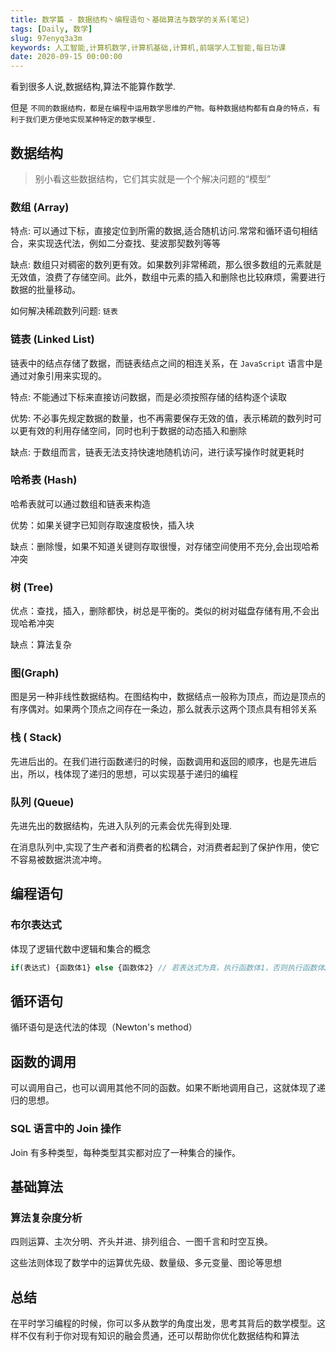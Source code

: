 ```yaml
---
title: 数学篇 - 数据结构丶编程语句丶基础算法与数学的关系(笔记)
tags: [Daily, 数学]
slug: 97enyq3a3m
keywords: 人工智能,计算机数学,计算机基础,计算机,前端学人工智能,每日功课
date: 2020-09-15 00:00:00
---
```


看到很多人说,数据结构,算法不能算作数学.

但是 `不同的数据结构，都是在编程中运用数学思维的产物。每种数据结构都有自身的特点，有利于我们更方便地实现某种特定的数学模型.`

## 数据结构

> 别小看这些数据结构，它们其实就是一个个解决问题的“模型”

### 数组 (Array)

特点: 可以通过下标，直接定位到所需的数据,适合随机访问.常常和循环语句相结合，来实现迭代法，例如二分查找、斐波那契数列等等

缺点: 数组只对稠密的数列更有效。如果数列非常稀疏，那么很多数组的元素就是无效值，浪费了存储空间。此外，数组中元素的插入和删除也比较麻烦，需要进行数据的批量移动。

如何解决稀疏数列问题: `链表`


### 链表 (Linked List)

链表中的结点存储了数据，而链表结点之间的相连关系，在 `JavaScript` 语言中是通过对象引用来实现的。

特点: 不能通过下标来直接访问数据，而是必须按照存储的结构逐个读取

优势: 不必事先规定数据的数量，也不再需要保存无效的值，表示稀疏的数列时可以更有效的利用存储空间，同时也利于数据的动态插入和删除

缺点: 于数组而言，链表无法支持快速地随机访问，进行读写操作时就更耗时

### 哈希表 (Hash)

哈希表就可以通过数组和链表来构造

优势：如果关键字已知则存取速度极快，插入块

缺点：删除慢，如果不知道关键则存取很慢，对存储空间使用不充分,会出现哈希冲突


### 树 (Tree)

优点：查找，插入，删除都快，树总是平衡的。类似的树对磁盘存储有用,不会出现哈希冲突

缺点：算法复杂

### 图(Graph)

图是另一种非线性数据结构。在图结构中，数据结点一般称为顶点，而边是顶点的有序偶对。如果两个顶点之间存在一条边，那么就表示这两个顶点具有相邻关系

### 栈 ( Stack)

先进后出的。在我们进行函数递归的时候，函数调用和返回的顺序，也是先进后出，所以，栈体现了递归的思想，可以实现基于递归的编程

### 队列 (Queue)

先进先出的数据结构，先进入队列的元素会优先得到处理.

在消息队列中,实现了生产者和消费者的松耦合，对消费者起到了保护作用，使它不容易被数据洪流冲垮。



## 编程语句

### 布尔表达式
体现了逻辑代数中逻辑和集合的概念

```js
if(表达式) {函数体1} else {函数体2} // 若表达式为真，执行函数体1，否则执行函数体2。
```

## 循环语句

循环语句是迭代法的体现（Newton's method）

## 函数的调用

可以调用自己，也可以调用其他不同的函数。如果不断地调用自己，这就体现了递归的思想。


### SQL 语言中的 Join 操作

Join 有多种类型，每种类型其实都对应了一种集合的操作。



## 基础算法

### 算法复杂度分析

四则运算、主次分明、齐头并进、排列组合、一图千言和时空互换。

这些法则体现了数学中的运算优先级、数量级、多元变量、图论等思想


## 总结

在平时学习编程的时候，你可以多从数学的角度出发，思考其背后的数学模型。这样不仅有利于你对现有知识的融会贯通，还可以帮助你优化数据结构和算法